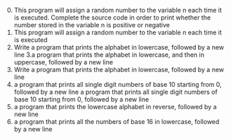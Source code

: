 0. This program will assign a random number to the variable n each time it is executed. Complete the source code in order to print whether the number stored in the variable n is positive or negative
1. This program will assign a random number to the variable n each time it is executed
2. Write a program that prints the alphabet in lowercase, followed by a new line
3.a program that prints the alphabet in lowercase, and then in uppercase, followed by a new line
4. Write a program that prints the alphabet in lowercase, followed by a new line
5. a program that prints all single digit numbers of base 10 starting from 0, followed by a new line
a program that prints all single digit numbers of base 10 starting from 0, followed by a new line
7. a program that prints the lowercase alphabet in reverse, followed by a new line
8.  a program that prints all the numbers of base 16 in lowercase, followed by a new line
